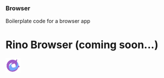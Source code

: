 ### Browser
Boilerplate code for a browser app


# Rino Browser  (coming soon...)
<img src="https://github.com/DaMan02/Browser/blob/master/app/src/main/ic_launcher-web.png" height="40"/>


